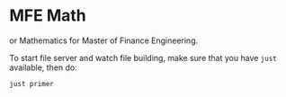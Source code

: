 # MFE Math

or Mathematics for Master of Finance Engineering.

To start file server and watch file building, make sure that you have `just`
available, then do:

```shell
just primer
```
